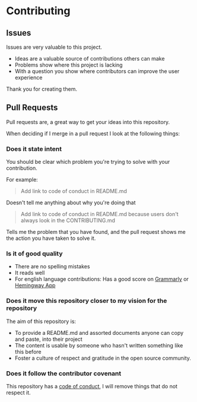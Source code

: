 # Contributing

## Issues

Issues are very valuable to this project.

  - Ideas are a valuable source of contributions others can make
  - Problems show where this project is lacking
  - With a question you show where contributors can improve the user
    experience

Thank you for creating them.

## Pull Requests

Pull requests are, a great way to get your ideas into this repository.

When deciding if I merge in a pull request I look at the following
things:

### Does it state intent

You should be clear which problem you're trying to solve with your
contribution.

For example:

> Add link to code of conduct in README.md

Doesn't tell me anything about why you're doing that

> Add link to code of conduct in README.md because users don't always
> look in the CONTRIBUTING.md

Tells me the problem that you have found, and the pull request shows me
the action you have taken to solve it.

### Is it of good quality

  - There are no spelling mistakes
  - It reads well
  - For english language contributions: Has a good score on
    [Grammarly](grammarly.com) or [Hemingway
    App](http://www.hemingwayapp.com/)

### Does it move this repository closer to my vision for the repository

The aim of this repository is:

  - To provide a README.md and assorted documents anyone can copy and
    paste, into their project
  - The content is usable by someone who hasn't written something like
    this before
  - Foster a culture of respect and gratitude in the open source
    community.

### Does it follow the contributor covenant

This repository has a [code of conduct](CODE_OF_CONDUCT.md), I will
remove things that do not respect it.